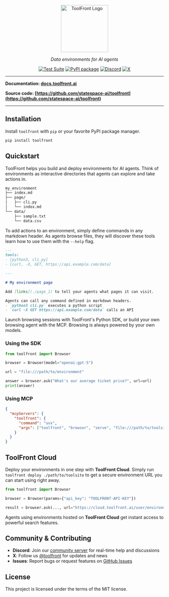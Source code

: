 <p align="center">
  <a href="https://github.com/statespace-ai/toolfront">
    <img src="https://raw.githubusercontent.com/statespace-ai/toolfront/main/img/logo.png" width="150" alt="ToolFront Logo">
  </a>
</p>

<div align="center">

*Data environments for AI agents*

[![Test Suite](https://github.com/statespace-ai/toolfront/actions/workflows/test.yml/badge.svg)](https://github.com/statespace-ai/toolfront/actions/workflows/test.yml)
[![PyPI package](https://img.shields.io/pypi/v/toolfront?color=%2334D058&label=pypi%20package)](https://pypi.org/project/toolfront/)
[![Discord](https://img.shields.io/discord/1323415085011701870?label=Discord&logo=discord&logoColor=white&style=flat-square)](https://discord.gg/rRyM7zkZTf)
[![X](https://img.shields.io/badge/ToolFront-black?style=flat-square&logo=x&logoColor=white)](https://x.com/statespace_ai)

</div>

---

**Documentation: [docs.toolfront.ai](http://docs.toolfront.ai/)**

**Source code: [https://github.com/statespace-ai/toolfront](https://github.com/statespace-ai/toolfront)**

---

## Installation

Install `toolfront` with `pip` or your favorite PyPI package manager.

```bash
pip install toolfront
```

## Quickstart

ToolFront helps you build and deploy environments for AI agents. Think of environments as interactive directories that agents can explore and take actions in.

```markdown
my_environment
├── index.md
├── page/
│   ├── cli.py
│   └── index.md
└── data/
    ├── sample.txt
    └── data.csv
```

To add actions to an environment, simply define commands in any markdown header. As agents browse files, they will discover these tools learn how to use them with the `--help` flag.

```markdown
---
tools:
- [python3, cli.py]
- [curl, -X, GET, https://api.example.com/data]

---

# My environment page

Add [links](./page_1) to tell your agents what pages it can visit.

Agents can call any command defined in markdown headers.
- `python3 cli.py` executes a python script
- `curl -X GET https://api.example.com/data` calls an API
```

Launch browsing sessions with ToolFront's Python SDK, or build your own browsing agent with the MCP. Browsing is always powered by your own models.

### Using the SDK

```python
from toolfront import Browser

browser = Browser(model="openai:gpt-5")

url = "file:///path/to/environment"

answer = browser.ask("What's our average ticket price?", url=url)
print(answer)
```

### Using MCP

```json
{
  "mcpServers": {
    "toolfront": {
      "command": "uvx",
      "args": ["toolfront", "browser", "serve", "file:///path/to/toolsite"]
    }
  }
}
```


## ToolFront Cloud

Deploy your environments in one step with **ToolFront Cloud**. Simply run `toolfront deploy ./path/to/toolsite` to get a secure environment URL you can start using right away.

```python
from toolfront import Browser

browser = Browser(params={"api_key": "TOOLFRONT-API-KEY"})

result = browser.ask(..., url="https://cloud.toolfront.ai/user/environment")
```

Agents using environments hosted on **ToolFront Cloud** get instant access to powerful search features.


## Community & Contributing

- **Discord**: Join our [community server](https://discord.gg/rRyM7zkZTf) for real-time help and discussions
- **X**: Follow us [@toolfront](https://x.com/toolfront) for updates and news
- **Issues**: Report bugs or request features on [GitHub Issues](https://github.com/statespace-ai/toolfront/issues)

## License

This project is licensed under the terms of the MIT license.